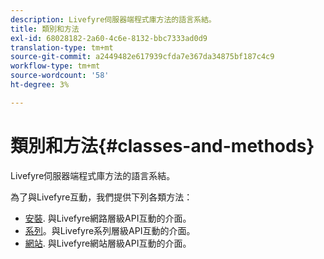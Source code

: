 ```yaml
---
description: Livefyre伺服器端程式庫方法的語言系結。
title: 類別和方法
exl-id: 68028182-2a60-4c6e-8132-bbc7333ad0d9
translation-type: tm+mt
source-git-commit: a2449482e617939cfda7e367da34875bf187c4c9
workflow-type: tm+mt
source-wordcount: '58'
ht-degree: 3%

---
```


# 類別和方法{#classes-and-methods}

Livefyre伺服器端程式庫方法的語言系結。

為了與Livefyre互動，我們提供下列各類方法：

* [安裝](../c-installing-libraries/c-installing-libraries.md). 與Livefyre網路層級API互動的介面。
* [系列](../c-installing-libraries/c-collection-methods.md#c_collection_methods)。與Livefyre系列層級API互動的介面。
* [網站](../c-installing-libraries/c-site-methods.md#c_site_methods). 與Livefyre網站層級API互動的介面。
